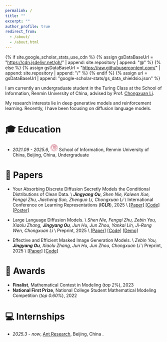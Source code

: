 ```yaml
---
permalink: /
title: ""
excerpt: ""
author_profile: true
redirect_from: 
  - /about/
  - /about.html
---
```


{% if site.google_scholar_stats_use_cdn %}
{% assign gsDataBaseUrl = "https://cdn.jsdelivr.net/gh/" | append: site.repository | append: "@" %}
{% else %}
{% assign gsDataBaseUrl = "https://raw.githubusercontent.com/" | append: site.repository | append: "/" %}
{% endif %}
{% assign url = gsDataBaseUrl | append: "google-scholar-stats/gs_data_shieldsio.json" %}

<span class='anchor' id='about-me'></span>


I am currently an undergraduate student in the Turing Class at the School of Information, Renmin University of China, advised by Prof. [Chongxuan Li](https://zhenxuan00.github.io/). 

My research interests lie in deep generative models and reinforcement learning. Recently, I have been focusing on diffusion language models.


  


<span class='anchor' id='-xl'></span>

# 🎓 Education
- *2021.09 - 2025.6*, <a href="https://www.ruc.edu.cn//"><img class="png" src="/images/RUC.png" width="23pt"></a>  School of Information, Renmin University of China, Beijing, China, Undergraduate

 
<span class='anchor' id='-lwzl'></span>

# 📝 Papers

<div class='paper-box-text' markdown="1">

-	Your Absorbing Discrete Diffusion Secretly Models the Conditional Distributions of Clean Data. \\
***Jingyang Ou***, *Shen Nie, Kaiwen Xue, Fengqi Zhu, Jiacheng Sun, Zhenguo Li, Chongxuan Li* \\
International Conference on Learning Representations (**ICLR**), 2025 \\
[[Paper]](https://arxiv.org/abs/2406.03736) [[Code]](https://github.com/ML-GSAI/RADD) [[Poster]](https://iclr.cc/media/PosterPDFs/ICLR%202025/28131.png?t=1744086454.3173294)
</div>


<div class='paper-box-text' markdown="1">

-	Large Language Diffusion Models.  \\
*Shen Nie, Fengqi Zhu, Zebin You, Xiaolu Zhang, **Jingyang Ou**, Jun Hu, Jun Zhou, Yankai Lin, Ji-Rong Wen, Chongxuan Li* \\
Preprint, 2025 \\
[[Paper]](https://arxiv.org/abs/2502.09992) [[Code]](https://github.com/ML-GSAI/LLaDA) [[Demo]](https://ml-gsai.github.io/LLaDA-demo/)

</div>


<div class='paper-box-text' markdown="1">

-	Effective and Efficient Masked Image Generation Models.  \\
*Zebin You, **Jingyang Ou**, Xiaolu Zhang, Jun Hu, Jun Zhou, Chongxuan Li* \\
Preprint, 2025 \\
[[Paper]](https://arxiv.org/abs/2503.07197) [[Code]](https://github.com/ML-GSAI/eMIGM) 

</div>

<span class='anchor' id='-ryjx'></span>

# 🏅 Awards
- **Finalist**, Mathematical Contest in Modeling (*top 2%*), 2023
- **National First Prize**, National College Student Mathematical Modeling Competition (*top 0.60%*), 2022



<span class='anchor' id='-gzsx'></span>

# 💻 Internships
- *2025.3 - now*, [Ant Research](https://www.antresearch.com/), Beijing, China .


